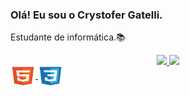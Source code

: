 ### Olá! Eu sou o Crystofer Gatelli.
Estudante de informática.📚
<div align="center">
  <a href="https://github.com/CrystoferGatelli">
  <img height="180em" src="https://github-readme-stats.vercel.app/api?username=CrystoferGatelli&show_icons=true&theme=dark&include_all_commits=true&count_private=true"/>
  <img height="180em" src="https://github-readme-stats.vercel.app/api/top-langs/?username=CrystoferGatelli&layout=compact&langs_count=7&theme=dark"/>
</div>

 <img align="center" alt="Rafa-HTML" height="30" width="40" src="https://raw.githubusercontent.com/devicons/devicon/master/icons/html5/html5-original.svg">
  <img align="center" alt="Rafa-CSS" height="30" width="40" src="https://raw.githubusercontent.com/devicons/devicon/master/icons/css3/css3-original.svg">
  
